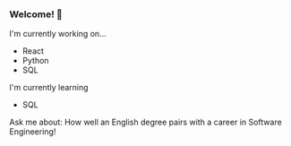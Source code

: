 ### Welcome! 👋

I'm currently working on...
- React
- Python
- SQL

I'm currently learning
- SQL

Ask me about: How well an English degree pairs with a career in Software Engineering!

<!--
**raeoxfordhebron/raeoxfordhebron** is a ✨ _special_ ✨ repository because its `README.md` (this file) appears on your GitHub profile.

Here are some ideas to get you started:

- 🔭 I’m currently working on ...
- 🌱 I’m currently learning ...
- 👯 I’m looking to collaborate on ...
- 🤔 I’m looking for help with ...
- 💬 Ask me about ...
- 📫 How to reach me: ...
- 😄 Pronouns: ...
- ⚡ Fun fact: ...
-->
